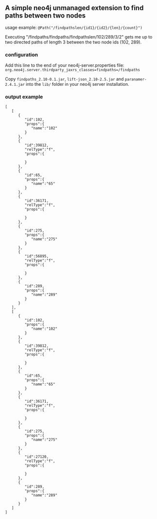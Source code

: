 ## A simple neo4j unmanaged extension to find paths between two nodes

usage example:
  `@Path("/findpathslen/{id1}/{id2}/{len}/{count}")`

Executing "/findpaths/findpaths/findpathslen/102/289/3/2" gets me up to two directed paths of length 3 between the two node ids (102, 289).

### configuration

Add this line to the end of your neo4j-server.properties file:
`org.neo4j.server.thirdparty_jaxrs_classes=findpaths=/findpaths`

Copy `findpaths_2.10-0.1.jar`, `lift-json_2.10-2.5.jar` and `paranamer-2.4.1.jar` into the `lib/` folder in your neo4j server installation.

### output example

```
[
   [
      {
         "id":102,
         "props":{
            "name":"102"
         }
      },
      {
         "id":39812,
         "relType":"f",
         "props":{

         }
      },
      {
         "id":65,
         "props":{
            "name":"65"
         }
      },
      {
         "id":36171,
         "relType":"f",
         "props":{

         }
      },
      {
         "id":275,
         "props":{
            "name":"275"
         }
      },
      {
         "id":56895,
         "relType":"f",
         "props":{

         }
      },
      {
         "id":289,
         "props":{
            "name":"289"
         }
      }
   ],
   [
      {
         "id":102,
         "props":{
            "name":"102"
         }
      },
      {
         "id":39812,
         "relType":"f",
         "props":{

         }
      },
      {
         "id":65,
         "props":{
            "name":"65"
         }
      },
      {
         "id":36171,
         "relType":"f",
         "props":{

         }
      },
      {
         "id":275,
         "props":{
            "name":"275"
         }
      },
      {
         "id":27120,
         "relType":"f",
         "props":{

         }
      },
      {
         "id":289,
         "props":{
            "name":"289"
         }
      }
   ]
]
``` 
